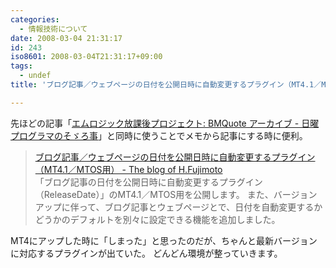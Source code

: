 ```yaml
---
categories:
  - 情報技術について
date: 2008-03-04 21:31:17
id: 243
iso8601: 2008-03-04T21:31:17+09:00
tags:
  - undef
title: 'ブログ記事／ウェブページの日付を公開日時に自動変更するプラグイン（MT4.1／MTOS用） - The blog of H.Fujimoto'

---
```


<p>先ほどの記事「<a title="エムロジック放課後プロジェクト: BMQuote アーカイブ - 日曜プログラマのそゞろ事" href="http://www.nishimiyahara.net/2008/03/04/211347" target="_blank">エムロジック放課後プロジェクト: BMQuote アーカイブ - 日曜プログラマのそゞろ事</a>」と同時に使うことでメモから記事にする時に便利。</p>

<blockquote><div class="quotetitle"><a title="ブログ記事／ウェブページの日付を公開日時に自動変更するプラグイン（MT4.1／MTOS用） - The blog of H.Fujimoto" href="http://www.h-fj.com/blog/archives/2008/01/18-105445.php" target="_blank">ブログ記事／ウェブページの日付を公開日時に自動変更するプラグイン（MT4.1／MTOS用） - The blog of H.Fujimoto</a></div>
「ブログ記事の日付を公開日時に自動変更するプラグイン（ReleaseDate）」のMT4.1／MTOS用を公開します。
また、バージョンアップに伴って、ブログ記事とウェブページとで、日付を自動変更するかどうかのデフォルトを別々に設定できる機能を追加しました。
</blockquote>

<p>MT4にアップした時に「しまった」と思ったのだが、ちゃんと最新バージョンに対応するプラグインが出ていた。
どんどん環境が整っていきます。</p>
    	